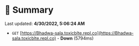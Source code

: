 # 📖 Summary
Last updated: **4/30/2022, 5:06:24 AM**

- `GET` [https://Bhadwa-sala.toxicblte.repl.co](https://Bhadwa-sala.toxicblte.repl.co) - **Down** (5794ms)

